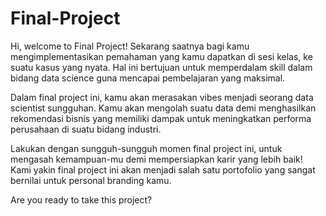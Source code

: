# Final-Project
Hi, welcome to Final Project! Sekarang saatnya bagi kamu mengimplementasikan pemahaman yang kamu dapatkan di sesi kelas, ke suatu kasus yang nyata. Hal ini bertujuan untuk memperdalam skill dalam bidang data science guna mencapai pembelajaran yang maksimal. 

Dalam final project ini, kamu akan merasakan vibes menjadi seorang data scientist sungguhan. Kamu akan mengolah suatu data demi menghasilkan rekomendasi bisnis yang memiliki dampak untuk meningkatkan performa perusahaan di suatu bidang industri. 

Lakukan dengan sungguh-sungguh momen final project ini, untuk mengasah kemampuan-mu demi mempersiapkan karir yang lebih baik! Kami yakin final project ini akan menjadi salah satu portofolio yang sangat bernilai untuk personal branding kamu.

Are you ready to take this project?
